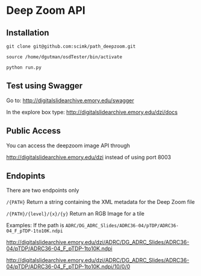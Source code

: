 Deep Zoom API
=====================

Installation
---------------------
    git clone git@github.com:scimk/path_deepzoom.git

	source /home/dgutman/osdTester/bin/activate 

	python run.py

Test using Swagger
----------------------
Go to: http://digitalslidearchive.emory.edu/swagger

In the explore box type: http://digitalslidearchive.emory.edu/dzi/docs

Public Access
----------------------
You can access the deepzoom image API through

http://digitalslidearchive.emory.edu/dzi instead of using port 8003

Endopints
----------------------
There are two endpoints only

`/{PATH}` Return a string containing the XML metadata for the Deep Zoom file

`/{PATH}/{level}/{x}/{y}` Return an RGB Image for a tile

Examples:
If the path is `ADRC/DG_ADRC_Slides/ADRC36-04/pTDP/ADRC36-04_F_pTDP-1to10K.ndpi`

http://digitalslidearchive.emory.edu/dzi/ADRC/DG_ADRC_Slides/ADRC36-04/pTDP/ADRC36-04_F_pTDP-1to10K.ndpi

http://digitalslidearchive.emory.edu/dzi/ADRC/DG_ADRC_Slides/ADRC36-04/pTDP/ADRC36-04_F_pTDP-1to10K.ndpi/10/0/0